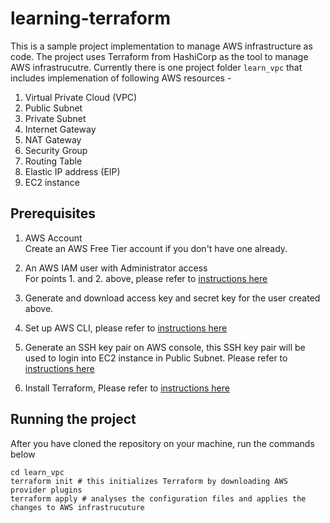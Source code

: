# learning-terraform

This is a sample project implementation to manage AWS infrastructure as code. The project uses Terraform from HashiCorp as the tool to manage AWS infrastrucutre. Currently there is one project folder `learn_vpc` that includes implemenation of following AWS resources -

1. Virtual Private Cloud (VPC)
2. Public Subnet
3. Private Subnet
4. Internet Gateway
5. NAT Gateway
6. Security Group
7. Routing Table
8. Elastic IP address (EIP)
9. EC2 instance

## Prerequisites

1. AWS Account <br>
Create an AWS Free Tier account if you don't have one already. 

2. An AWS IAM user with Administrator access <br>
For points 1. and 2. above, please refer to [instructions here](https://docs.aws.amazon.com/translate/latest/dg/setting-up.html)

3. Generate and download access key and secret key for the user created above.

4. Set up AWS CLI, please refer to [instructions here](https://docs.aws.amazon.com/cli/latest/userguide/cli-chap-getting-started.html)

5. Generate an SSH key pair on AWS console, this SSH key pair will be used to login into EC2 instance in Public Subnet. Please refer to [instructions here](https://docs.aws.amazon.com/AWSEC2/latest/UserGuide/ec2-key-pairs.html)

6. Install Terraform, Please refer to [instructions here](https://www.terraform.io/intro/getting-started/install.html)

## Running the project
After you have cloned the repository on your machine, run the commands below
```
cd learn_vpc
terraform init # this initializes Terraform by downloading AWS provider plugins
terraform apply # analyses the configuration files and applies the changes to AWS infrastrucuture
```




